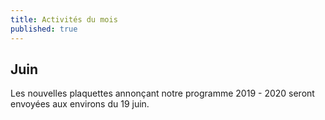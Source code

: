 ```yaml
---
title: Activités du mois
published: true
---
```

## Juin

Les nouvelles plaquettes annonçant notre programme 2019 - 2020 seront envoyées aux environs du 19 juin.
